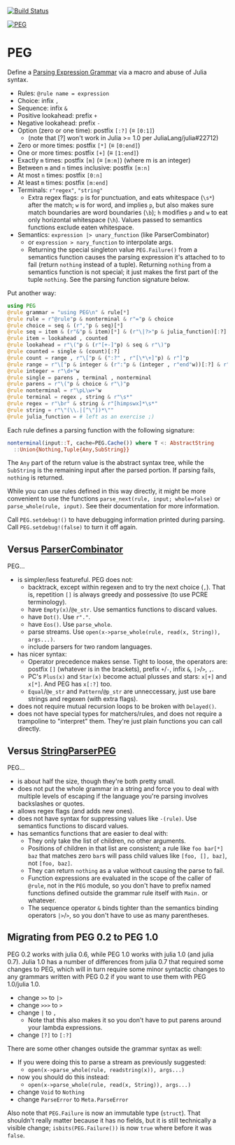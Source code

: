 [![Build Status](https://travis-ci.org/wdebeaum/PEG.jl.png)](https://travis-ci.org/wdebeaum/PEG.jl)

[![PEG](http://pkg.julialang.org/badges/PEG_0.7.svg)](http://pkg.julialang.org/?pkg=PEG&ver=0.7)

# PEG

Define a
[Parsing Expression Grammar](https://en.wikipedia.org/wiki/Parsing_expression_grammar)
via a macro and abuse of Julia syntax.

* Rules: `@rule name = expression`
* Choice: infix `,`
* Sequence: infix `&`
* Positive lookahead: prefix `+`
* Negative lookahead: prefix `-`
* Option (zero or one time): postfix `[:?]` (≡ `[0:1]`)
  * (note that [?] won't work in Julia >= 1.0 per JuliaLang/julia#22712)
* Zero or more times: postfix `[*]` (≡ `[0:end]`)
* One or more times: postfix `[+]` (≡ `[1:end]`)
* Exactly `m` times: postfix `[m]` (≡ `[m:m]`) (where m is an integer)
* Between `m` and `n` times inclusive: postfix `[m:n]`
* At most `n` times: postfix `[0:n]`
* At least `m` times: postfix `[m:end]`
* Terminals: `r"regex"`, `"string"`
  * Extra regex flags: `p` is for punctuation, and eats whitespace (`\s*`)
    after the match; `w` is for word, and implies `p`, but also makes sure
    match boundaries are word boundaries (`\b`); `h` modifies `p` and `w` to
    eat only horizontal whitespace (`\h`). Values passed to semantics functions
    exclude eaten whitespace.
* Semantics: `expression |> unary_function` (like ParserCombinator)
  * or `expression > nary_function` to interpolate args.
  * Returning the special singleton value `PEG.Failure()` from a semantics
    function causes the parsing expression it's attached to to fail (return
    `nothing` instead of a tuple). Returning `nothing` from a semantics
    function is not special; it just makes the first part of the tuple
    `nothing`. See the parsing function signature below.

Put another way:

```julia
using PEG
@rule grammar = "using PEG\n" & rule[*]
@rule rule = r"@rule"p & nonterminal & r"="p & choice
@rule choice = seq & (r","p & seq)[*]
@rule seq = item & (r"&"p & item)[*] & (r"\|?>"p & julia_function)[:?]
@rule item = lookahead , counted
@rule lookahead = r"\("p & (r"[+-]"p) & seq & r"\)"p
@rule counted = single & (count)[:?]
@rule count = range , r"\["p & (":?" , r"[\*\+]"p) & r"]"p
@rule range = r"\["p & integer & (r":"p & (integer , r"end"w))[:?] & r"]"p
@rule integer = r"\d+"w
@rule single = parens , terminal , nonterminal
@rule parens = r"\("p & choice & r"\)"p
@rule nonterminal = r"\pL\w+"w
@rule terminal = regex , string & r"\s*"
@rule regex = r"\br" & string & r"[himpswx]*\s*"
@rule string = r"\"(\\.|[^\"])*\""
@rule julia_function = # left as an exercise ;)
```

Each rule defines a parsing function with the following signature:

```julia
nonterminal(input::T, cache=PEG.Cache()) where T <: AbstractString
  ::Union{Nothing,Tuple{Any,SubString}}
```

The `Any` part of the return value is the abstract syntax tree, while the
`SubString` is the remaining input after the parsed portion. If parsing fails,
`nothing` is returned.

While you can use rules defined in this way directly, it might be more
convenient to use the functions `parse_next(rule, input; whole=false)` or
`parse_whole(rule, input)`. See their documentation for more information.

Call `PEG.setdebug!()` to have debugging information printed during parsing.
Call `PEG.setdebug!(false)` to turn it off again.

## Versus [ParserCombinator](https://github.com/andrewcooke/ParserCombinator.jl)

PEG...

* is simpler/less featureful. PEG does not:
  * backtrack, except within regexen and to try the next choice (`,`). That is,
    repetition `[]` is always greedy and possessive (to use PCRE terminology).
  * have `Empty(x)`/`@e_str`. Use semantics functions to discard values.
  * have `Dot()`. Use `r"."`.
  * have `Eos()`. Use `parse_whole`.
  * parse streams. Use `open(x->parse_whole(rule, read(x, String)), args...)`.
  * include parsers for two random languages.
* has nicer syntax:
  * Operator precedence makes sense. Tight to loose, the operators are: postfix
    `[]` (whatever is in the brackets), prefix `+`/`-`, infix `&`, `|>`/`>`,
    `,`.
  * PC's `Plus(x)` and `Star(x)` become actual plusses and stars: `x[+]` and
    `x[*]`. And PEG has `x[:?]` too.
  * `Equal`/`@e_str` and `Pattern`/`@p_str` are unneccessary, just use bare
    strings and regexen (with extra flags).
* does not require mutual recursion loops to be broken with `Delayed()`.
* does not have special types for matchers/rules, and does not require a
  trampoline to "interpret" them. They're just plain functions you can call
  directly.

## Versus [StringParserPEG](https://github.com/vonDonnerstein/StringParserPEG.jl)

PEG...

* is about half the size, though they're both pretty small.
* does not put the whole grammar in a string and force you to deal with
  multiple levels of escaping if the language you're parsing involves
  backslashes or quotes.
* allows regex flags (and adds new ones).
* does not have syntax for suppressing values like `-(rule)`. Use semantics
  functions to discard values.
* has semantics functions that are easier to deal with:
  * They only take the list of children, no other arguments.
  * Positions of children in that list are consistent; a rule like `foo bar[*]
    baz` that matches zero `bar`s will pass child values like `[foo, [], baz]`,
    not `[foo, baz]`.
  * They can return `nothing` as a value without causing the parse to fail.
  * Function expressions are evaluated in the scope of the caller of `@rule`,
    not in the `PEG` module, so you don't have to prefix named functions
    defined outside the grammar rule itself with `Main.` or whatever.
  * The sequence operator `&` binds tighter than the semantics binding
    operators `|>`/`>`, so you don't have to use as many parentheses.

## Migrating from PEG 0.2 to PEG 1.0

PEG 0.2 works with julia 0.6, while PEG 1.0 works with julia 1.0 (and julia
0.7). Julia 1.0 has a number of differences from julia 0.7 that required some
changes to PEG, which will in turn require some minor syntactic changes to any
grammars written with PEG 0.2 if you want to use them with PEG 1.0/julia 1.0.

* change `>>` to `|>`
* change `>>>` to `>`
* change `|` to `,`
  * Note that this also makes it so you don't have to put parens around your
    lambda expressions.
* change `[?]` to `[:?]`

There are some other changes outside the grammar syntax as well:

* If you were doing this to parse a stream as previously suggested:
  * `open(x->parse_whole(rule, readstring(x)), args...)`
* now you should do this instead:
  * `open(x->parse_whole(rule, read(x, String)), args...)`
* change `Void` to `Nothing`
* change `ParseError` to `Meta.ParseError`

Also note that `PEG.Failure` is now an immutable type (`struct`). That
shouldn't really matter because it has no fields, but it is still technically a
visible change; `isbits(PEG.Failure())` is now `true` where before it was
`false`.
